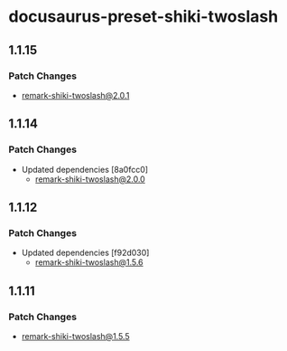 # docusaurus-preset-shiki-twoslash

## 1.1.15

### Patch Changes

- remark-shiki-twoslash@2.0.1

## 1.1.14

### Patch Changes

- Updated dependencies [8a0fcc0]
  - remark-shiki-twoslash@2.0.0

## 1.1.12

### Patch Changes

- Updated dependencies [f92d030]
  - remark-shiki-twoslash@1.5.6

## 1.1.11

### Patch Changes

- remark-shiki-twoslash@1.5.5
